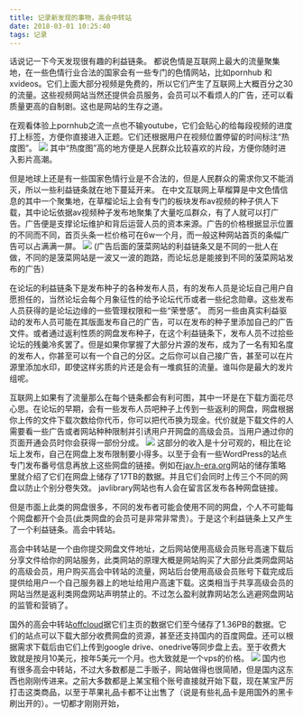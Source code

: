 ```yaml
---
title: 记录新发现的事物，高会中转站
date: 2018-03-01 10:25:40
tags: 记录
---
```


话说记一下今天发现很有趣的利益链条。
都说色情是互联网上最大的流量聚集地，在一些色情行业合法的国家会有一些专门的色情网站，比如pornhub 和xvideos。它们上面大部分视频是免费的，所以它们产生了互联网上大概百分之30的流量。这些视频网站当然还提供会员服务，会员可以不看烦人的广告，还可以看质量更高的自制剧。这也是网站的生存之道。

在观看体验上pornhub之流一点也不输youtube，它们会贴心的给每段视频的进度打上标签，方便你直接进入正题。它们还根据用户在视频位置停留的时间标注“热度图”。
![](https://blog-malu.oss-cn-beijing.aliyuncs.com/porn.png?x-oss-process=style/blog)
其中“热度图”高的地方便是人民群众比较喜欢的片段，方便你随时进入影片高潮。

但是地球上还是有一些国家色情行业是不合法的，但是人民群众的需求你又不能消灭，所以一些利益链条就在地下蔓延开来。
在中文互联网上草榴算是中文色情信息的其中一个聚集地，在草榴论坛上会有专门的板块发布av视频的种子供人下载，其中论坛依据av视频种子发布地聚集了大量吃瓜群众，有了人就可以打广告。广告便是支撑论坛维护和背后运营人员的资本来源。广告的价格根据显示位置的不同而不同，首页头条一栏价格可在6w一个月，而一般这种网站首页的条幅广告可以占满满一屏。
![](https://blog-malu.oss-cn-beijing.aliyuncs.com/ad.png?x-oss-process=style/blog)
(广告后面的菠菜网站的利益链条又是不同的一批人在做，不同的是菠菜网站是一波又一波的跑路，而论坛总是能接到不同的菠菜网站发布的广告）

在论坛的利益链条下是发布种子的各种发布人员，有的发布人员是论坛自己用户自愿担任的，当然论坛会每个月象征性的给予论坛代币或者一些纪念勋章。这些发布人员获得的是论坛边缘的一些管理权限和一些“荣誉感”。
而另一些由真实利益驱动的发布人员可能在其版面发布自己的广告，可以在发布的种子里添加自己的广告文件。或者通过返利性质的网盘发布种子，在这个利益链条下，发布人员不过拾些论坛的残羹冷炙罢了。但是如果你掌握了大部分片源的发布，成为了一名有知名度的发布人，你甚至可以有一个自己的分区。之后你可以自己接广告，甚至可以在片源里添加水印，即使这样劣质的片还是会有一堆疯狂的流量。谁叫你是最大的发片组呢。

互联网上如果有了流量那么在每个链条都会有利可图，其中一环是在下载方面花尽心思。在论坛的早期，会有一些发布人员吧种子上传到一些返利的网盘，网盘根据你上传的文件下载次数给你代币，你可以把代币换为现金。代价就是下载文件的人需要看一些广告或者网站种种限制并引诱用户开网盘的高级会员。当用户通过你的页面开通会员时你会获得一部份分成。
![](https://blog-malu.oss-cn-beijing.aliyuncs.com/netdisc.png?x-oss-process=style/blog)
这部分的收入是十分可观的，相比在论坛上发布，自己在网盘上发布限制要小得多。以至于会有一些WordPress的站点专门发布番号信息再放上这些网盘的链接。例如在[jav.h-era.org](https://jav.h-era.org/storage-policy.html)网站的储存策略里就介绍了它们在网盘上储存了17TB的数据。并且它们会同时上传三个不同的网盘以防止个别分卷失效。
javlibrary网站也有人会在留言区发布各种网盘链接。

但是市面上此类的网盘很多，不同的发布者可能会使用不同的网盘，个人不可能每个网盘都开个会员(此类网盘的会员可是非常非常贵）。于是这个利益链条上又产生了一个利益链条。高会中转站。

高会中转站是一个由你提交网盘文件地址，之后网站使用高级会员账号高速下载后分享文件给你的网站服务，此类网站的原理大概是网站购买了大部分此类网盘网站的高级会员，用户购买高会中转站的流量，网站后台使用高级会员账号下载完成后提供给用户一个自己服务器上的地址给用户高速下载。这类相当于共享高级会员的网站当然是返利类网盘网站声明禁止的。不过怎么盈利就靠网站怎么逃避网盘网站的监管和营销了。

国外的高会中转站[offcloud](https://offcloud.com/?=5caf95ec)据它们主页的数据它们至今储存了1.36PB的数据。它们的站点可以下载大部分收费网盘的资源，甚至还支持国内的百度网盘。还可以根据需求下载后由它们上传到google drive、onedrive等同步盘上去。至于收费大致就是按月10美元，按年5美元一个月。也大致就是一个vps的价格。
![](https://blog-malu.oss-cn-beijing.aliyuncs.com/offcloud.png?x-oss-process=style/blog)
国内也有很多高会中转站，不过大多数都是二手贩子，网站做得也很简陋，但是国内这东西也刚刚传进来。之前大多数都是上某宝租个账号直接就开始下载，现在某宝严厉打击这类商品，以至于苹果礼品卡都不让出售了（说是有些礼品卡是用国外的黑卡刷出开的）。一切都才刚刚开始，



